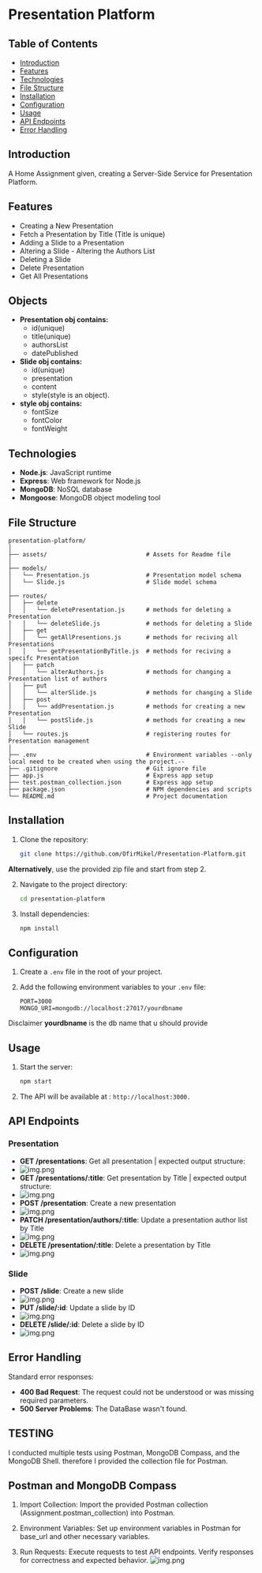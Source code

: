 # Presentation Platform

## Table of Contents

- [Introduction](#introduction)
- [Features](#features)
- [Technologies](#technologies)
- [File Structure](#file-structure)
- [Installation](#installation)
- [Configuration](#configuration)
- [Usage](#usage)
- [API Endpoints](#api-endpoints)
- [Error Handling](#error-handling)

## Introduction

A Home Assignment given, creating a Server-Side Service for Presentation Platform.

## Features
- Creating a New Presentation   
- Fetch a Presentation by Title (Title is unique)
- Adding a Slide to a Presentation
- Altering a Slide - Altering the Authors List 
- Deleting a Slide 
- Delete Presentation 
- Get All Presentations

## Objects

- **Presentation obj contains:** 
  - id(unique) 
  - title(unique) 
  - authorsList 
  - datePublished
- **Slide obj contains:** 
  - id(unique)
  - presentation 
  - content  
  - style(style is an object).
- **style obj contains:** 
  - fontSize 
  - fontColor 
  - fontWeight 

## Technologies

- **Node.js**: JavaScript runtime
- **Express**: Web framework for Node.js
- **MongoDB**: NoSQL database
- **Mongoose**: MongoDB object modeling tool

## File Structure

```
presentation-platform/
│
├── assets/                            # Assets for Readme file
│
├── models/
│   └── Presentation.js                # Presentation model schema
│   └── Slide.js                       # Slide model schema
│
├── routes/
│   ├── delete
│   │   └── deletePresentation.js      # methods for deleting a Presentation
│   │   └── deleteSlide.js             # methods for deleting a Slide
│   ├── get
│   │   └── getAllPresentions.js       # methods for reciving all Presentations
│   │   └── getPresentationByTitle.js  # methods for reciving a specifc Presentation
│   ├── patch
│   │   └── alterAuthors.js            # methods for changing a Presentation list of authors
│   ├── put
│   │   └── alterSlide.js              # methods for changing a Slide
│   ├── post
│   │   └── addPresentation.js         # methods for creating a new Presentation
│   │   └── postSlide.js               # methods for creating a new Slide
│   └── routes.js                      # registering routes for Presentation management
│
├── .env                               # Environment variables --only local need to be created when using the project.--
├── .gitignore                         # Git ignore file
├── app.js                             # Express app setup
├── test.postman_collection.json       # Express app setup
├── package.json                       # NPM dependencies and scripts
└── README.md                          # Project documentation
```

## Installation

1. Clone the repository:

    ```bash
    git clone https://github.com/OfirMikel/Presentation-Platform.git
    ```
**Alternatively**, use the provided zip file and start from step 2.

2. Navigate to the project directory:

    ```bash
    cd presentation-platform
    ```

3. Install dependencies:

    ```bash
    npm install
    ```

## Configuration

1. Create a `.env` file in the root of your project.

2. Add the following environment variables to your `.env` file:

    ```env
    PORT=3000
    MONGO_URI=mongodb://localhost:27017/yourdbname
    ```
Disclaimer **yourdbname** is the db name that u should provide
## Usage

1. Start the server:

    ```bash
    npm start
    ```

2. The API will be available at : ``http://localhost:3000.``

## API Endpoints

### Presentation

- **GET /presentations**: Get all presentation | expected output structure:
- ![img.png](assets/allPresentations.png) 
- **GET /presentations/:title**: Get presentation by Title | expected output structure:
- ![img.png](assets/getPresentation.png)
- **POST /presentation**: Create a new presentation
- ![img.png](assets/addPresentation.png)
- **PATCH /presentation/authors/:title**: Update a presentation author list by Title
- ![img.png](assets/alterAuthors.png)
- **DELETE /presentation/:title**: Delete a presentation by Title
- ![img.png](assets/deletePresentation.png)
### Slide

- **POST /slide**: Create a new slide
- ![img.png](assets/newSlide.png)
- **PUT /slide/:id**: Update a slide by ID 
- ![img.png](assets/alterSlide.png)
- **DELETE /slide/:id**: Delete a slide by ID
- ![img.png](assets/deleteSlide.png)

## Error Handling

Standard error responses:

- **400 Bad Request**: The request could not be understood or was missing required parameters.
- **500 Server Problems**: The DataBase wasn't found.

## TESTING
I conducted multiple tests using Postman, MongoDB Compass, and the MongoDB Shell.
therefore I provided the collection file for Postman.
## Postman and MongoDB Compass
1. Import Collection: Import the provided Postman collection (Assignment.postman_collection) into Postman.

2. Environment Variables: Set up environment variables in Postman for base_url and other necessary variables.

3. Run Requests: Execute requests to test API endpoints. Verify responses for correctness and expected behavior.
![img.png](assets/testing.png)


